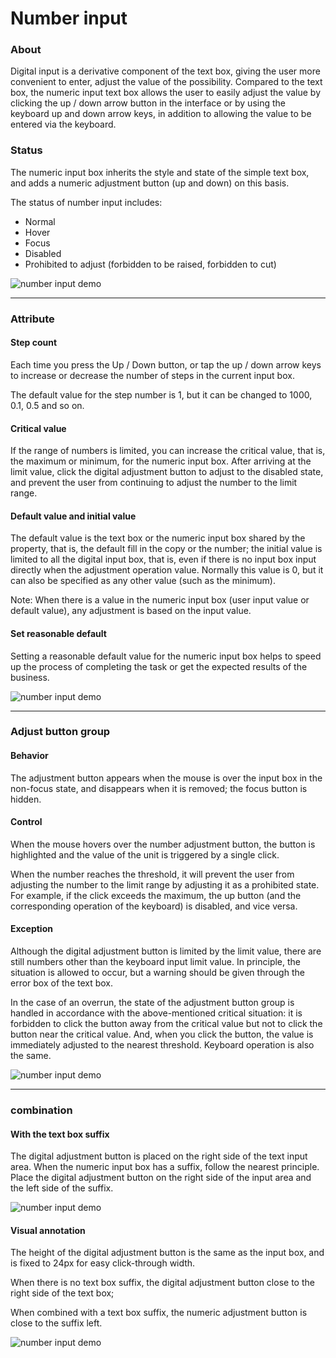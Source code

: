 <div class="guideline buttons">
  <div class="container">
    <h1>Number input</h1>
    <h3>About</h3>
    <p>Digital input is a derivative component of the text box, giving the user more convenient to enter, adjust the value of
      the possibility. Compared to the text box, the numeric input text box allows the user to easily adjust the value by
      clicking the up / down arrow button in the interface or by using the keyboard up and down arrow keys, in addition to
      allowing the value to be entered via the keyboard.</p>
    <div class="row">
      <div class="col-md-6">
        <h3>Status</h3>
        <p>The numeric input box inherits the style and state of the simple text box, and adds a numeric adjustment button (up
          and down) on this basis.</p>
        <p>The status of number input includes:</p>
        <ul>
          <li>Normal</li>
          <li>Hover</li>
          <li>Focus</li>
          <li>Disabled</li>
          <li>Prohibited to adjust (forbidden to be raised, forbidden to cut)</li>
        </ul>
      </div>
      <div class="col-md-6">
        <img src="/static/image/guideline-sc/sc-number-input-status.svg" alt="number input demo" class="img-responsive">
      </div>
    </div>
    <hr>
    <h3>Attribute</h3>
    <div class="row">
      <div class="col-md-6">
        <h4>Step count</h4>
        <p>Each time you press the Up / Down button, or tap the up / down arrow keys to increase or decrease the number of steps
          in the current input box.</p>
        <p>The default value for the step number is 1, but it can be changed to 1000, 0.1, 0.5 and so on.</p>
        <h4>Critical value</h4>
        <p>If the range of numbers is limited, you can increase the critical value, that is, the maximum or minimum, for the
          numeric input box. After arriving at the limit value, click the digital adjustment button to adjust to the disabled
          state, and prevent the user from continuing to adjust the number to the limit range.</p>
        <h4>Default value and initial value</h4>
        <p>The default value is the text box or the numeric input box shared by the property, that is, the default fill in the
          copy or the number; the initial value is limited to all the digital input box, that is, even if there is no input
          box input directly when the adjustment operation value. Normally this value is 0, but it can also be specified
          as any other value (such as the minimum).</p>
        <p class="hint">Note: When there is a value in the numeric input box (user input value or default value), any adjustment is based
          on the input value.</p>
      </div>
    </div>
    <div class="row">
      <h4>Set reasonable default</h4>
      <div class="col-md-6">
        <p>Setting a reasonable default value for the numeric input box helps to speed up the process of completing the task
          or get the expected results of the business.</p>
      </div>
      <div class="col-md-6">
        <img src="/static/image/guideline-sc/sc-number-input-reasonable.svg" alt="number input demo" class="img-responsive">
      </div>
    </div>
    <hr>
    <h3>Adjust button group</h3>
    <div class="row">
      <div class="col-md-6">
        <h4>Behavior</h4>
        <p>The adjustment button appears when the mouse is over the input box in the non-focus state, and disappears when it
          is removed; the focus button is hidden.</p>
        <h4>Control</h4>
        <p>When the mouse hovers over the number adjustment button, the button is highlighted and the value of the unit is triggered
          by a single click.</p>
        <p>When the number reaches the threshold, it will prevent the user from adjusting the number to the limit range by adjusting
          it as a prohibited state. For example, if the click exceeds the maximum, the up button (and the corresponding operation
          of the keyboard) is disabled, and vice versa.</p>
      </div>
    </div>
    <div class="row">
      <div class="col-md-6">
        <h4>Exception</h4>
        <p>Although the digital adjustment button is limited by the limit value, there are still numbers other than the keyboard
          input limit value. In principle, the situation is allowed to occur, but a warning should be given through the error
          box of the text box.</p>
        <p>In the case of an overrun, the state of the adjustment button group is handled in accordance with the above-mentioned
          critical situation: it is forbidden to click the button away from the critical value but not to click the button
          near the critical value. And, when you click the button, the value is immediately adjusted to the nearest threshold.
          Keyboard operation is also the same.</p>
      </div>
      <div class="col-md-6">
        <img src="/static/image/guideline-sc/sc-number-input-exception.svg" alt="number input demo" class="img-responsive">
      </div>
    </div>
    <hr>
    <h3>combination</h3>
    <div class="row">
      <div class="col-md-6">
        <h4>With the text box suffix</h4>
        <p>The digital adjustment button is placed on the right side of the text input area. When the numeric input box has
          a suffix, follow the nearest principle. Place the digital adjustment button on the right side of the input area
          and the left side of the suffix.</p>
      </div>
      <div class="col-md-6">
        <img src="/static/image/guideline-sc/sc-number-input-suffix.svg" alt="number input demo" class="img-responsive">
      </div>
    </div>
    <div class="row">
      <div class="col-md-6">
        <h4>Visual annotation</h4>
        <p>The height of the digital adjustment button is the same as the input box, and is fixed to 24px for easy click-through
          width.
        </p>
        <p>When there is no text box suffix, the digital adjustment button close to the right side of the text box;</p>
        <p>When combined with a text box suffix, the numeric adjustment button is close to the suffix left.</p>
      </div>
      <div class="col-md-6">
        <img src="/static/image/guideline-sc/sc-number-input-annotation.svg" alt="number input demo" class="img-responsive">
      </div>
    </div>
  </div>
</div>